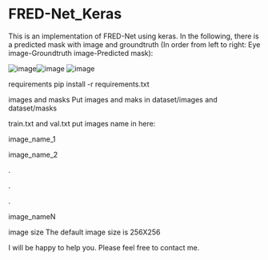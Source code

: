 # FRED-Net_Keras
This is an implementation of FRED-Net using keras.
In the following, there is a predicted mask with image and groundtruth (In order from left to right: Eye image-Groundtruth image-Predicted mask):

![image](https://user-images.githubusercontent.com/32045892/123553237-4736c900-d78f-11eb-8c5b-d172dabaaee2.png)![image](https://user-images.githubusercontent.com/32045892/123553243-59186c00-d78f-11eb-9097-5633b022b616.png)
![image](https://user-images.githubusercontent.com/32045892/123553253-67668800-d78f-11eb-8616-1c3c9b20b540.png)



requirements
pip install -r requirements.txt

images and masks
Put images and maks in dataset/images and dataset/masks

train.txt and val.txt
put images name in here:

image_name_1

image_name_2

.

.

.

image_nameN

image size
The default image size is 256X256

I will be happy to help you. Please feel free to contact me.
